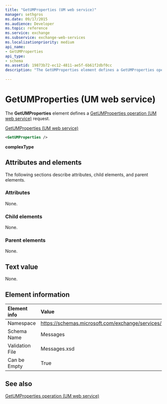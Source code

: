 ```yaml
---
title: "GetUMProperties (UM web service)"
manager: sethgros
ms.date: 09/17/2015
ms.audience: Developer
ms.topic: reference
ms.service: exchange
ms.subservice: exchange-web-services
ms.localizationpriority: medium
api_name:
- GetUMProperties
api_type:
- schema
ms.assetid: 19873b72-ec12-4811-ae5f-6b61f2dbf0cc
description: "The GetUMProperties element defines a GetUMProperties operation (UM web service) request."
 
---
```


# GetUMProperties (UM web service)

The **GetUMProperties** element defines a [GetUMProperties operation (UM web service)](getumproperties-operation-um-web-service.md) request. 
  
[GetUMProperties (UM web service)](getumproperties-um-web-service.md)
  
```xml
<GetUMProperties />
```

**complexType**

## Attributes and elements

The following sections describe attributes, child elements, and parent elements.
  
### Attributes

None.
  
### Child elements

None.
  
### Parent elements

None.
  
## Text value

None.
  
## Element information

|Element info|Value|
|:-----|:-----|
|Namespace  <br/> |https://schemas.microsoft.com/exchange/services/2006/messages  <br/> |
|Schema Name  <br/> |Messages  <br/> |
|Validation File  <br/> |Messages.xsd  <br/> |
|Can be Empty  <br/> |True  <br/> |
   
## See also

[GetUMProperties operation (UM web service)](getumproperties-operation-um-web-service.md)
